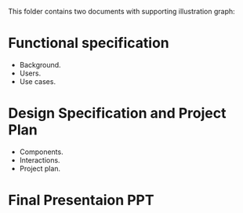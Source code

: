 This folder contains two documents with supporting illustration graph:

Functional specification
========================
 - Background. 
 - Users. 
 - Use cases. 
 
 Design Specification and Project Plan
 =====================================
 - Components. 
 - Interactions. 
 - Project plan. 
 
 Final Presentaion PPT
 =====================
